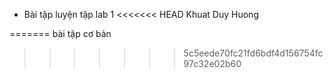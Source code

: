 - Bài tập luyện tập lab 1
<<<<<<< HEAD
Khuat Duy Huong
 
=======
bài tập cơ bản
>>>>>>> 5c5eede70fc21fd6bdf4d156754fc97c32e02b60
